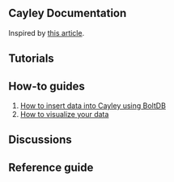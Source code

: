 ## Cayley Documentation

Inspired by [this article](https://www.divio.com/en/blog/documentation/).

## Tutorials

## How-to guides
1. [How to insert data into Cayley using BoltDB](how-to-guides/[01-insert/README.MD)
1. [How to visualize your data](how-to-guides/[02-visualize/README.MD)

## Discussions

## Reference guide
